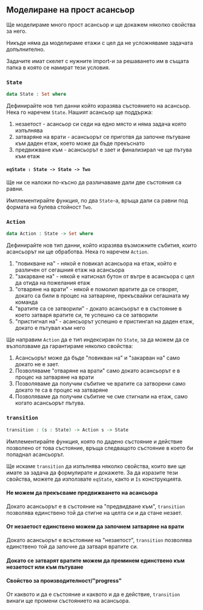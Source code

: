 ## Моделиране на прост асансьор

Ще моделираме много прост асансьор и ще докажем няколко свойства за него.

Никъде няма да моделираме етажи с цел да не усложняваме задачата допълнително.

Задачите имат скелет с нужните import-и за решаването им в същата папка в която се намират тези условия.

### `State`
```agda
data State : Set where
```
Дефинирайте нов тип данни който изразява състоянието на асансьор. Нека го наречем `State`.
Нашият асансьор ще поддържа:
  1. незаетост - асансьор си седи на едно място и няма задача която изпълнява
  2. затваряне на врати - асансьорът се приготвя да започне пътуване към даден етаж, което може да бъде прекъснато
  3. предвижване към - асансьорът е зает и финализирал че ще пътува към етаж

#### `eqState : State -> State -> Two`
Ще ни се наложи по-късно да различаваме дали две състояния са равни.

Имплементирайте функция, по два `State`-а, връща дали са равни под формата на булева стойност `Two`.


### `Action`
```agda
data Action : State -> Set where
```

Дефинирайте нов тип данни, който изразява възможните събития, които асансьорът ни ще обработва. Нека го наречем `Action`.
  1. "повикване на" - някой е повикал асансьора на етаж, който е различен от сегашния етаж на асансьора
  2. "закарване на" - някой е натиснал бутон от вътре в асансьора с цел да отида на пожелания етаж
  3. "отваряне на врати" - някой е помолил вратите да се отворят, докато са били в процес на затваряне, прекъсвайки сегашната му команда
  4. "вратите са се затворили" - докато асансьорът е в състояние в което затваря вратите си, те успешно са се затворили
  5. "пристигнал на" - асансьорът успешно е пристингал на даден етаж, докато е пътувал към него

Ще направим `Action` да е тип индексиран по `State`, за да можем да се възползваме да гарантираме няколко свойства:
  1. Асансьорът може да бъде "повикван на" и "закарван на" само докато не е зает.
  2. Позволяваме "отваряне на врати" само докато асансьорът е в процес на затваряне на врати
  3. Позволяваме да получим събитие че вратите са затворени само докато те са в процес на затваряне
  4. Позволяваме да получим събитие че сме стигнали на етаж, само когато асансьорът пътува.

### `transition`
```agda
transition : (s : State) -> Action s -> State
```

Имплементирайте функция, която по дадено състояние и действие позволено от това състояние, връща следващото състояние в което би попаднал асансьорът.

Ще искаме `transition` да изпълнява няколко свойства, които вие ще имате за задача да формулирате и докажете.
За да изразите тези свойства, можете да използвате `eqState`, както и `Is` конструкцията.

#### Не можем да прекъсваме предвижването на асансьора
Докато асансьорът е в състояние на "предвидване към", `transition` позволява единствено той да стигне на целта си и да стане незает.

#### От незаетост единствено можем да започнем затваряне на врати
Докато асансьорът е всъстояние на "незаетост", `transition` позволява единствено той да започне да затваря вратите си.

#### Докато се затварят вратите можем да преминем единствено към незаетост или към пътуване

#### Свойство за производителност/"progress"
От каквото и да е състояние и каквото и да е действие, `transition` винаги ще промени състоянието на асансьора.
